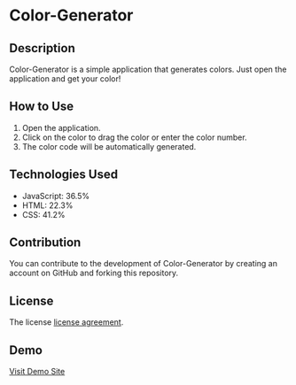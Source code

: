 # Color-Generator

## Description
Color-Generator is a simple application that generates colors. Just open the application and get your color!

## How to Use
1. Open the application.
2. Click on the color to drag the color or enter the color number.
3. The color code will be automatically generated.

## Technologies Used
- JavaScript: 36.5%
- HTML: 22.3%
- CSS: 41.2%

## Contribution
You can contribute to the development of Color-Generator by creating an account on GitHub and forking this repository.

## License
The license <a href="https://github.com/zufarrizal/Color-Generator?tab=MIT-1-ov-file">license agreement</a>.

## Demo
<a href="https://zufarrizal.github.io/Color-Generator/"> Visit Demo Site</a>

